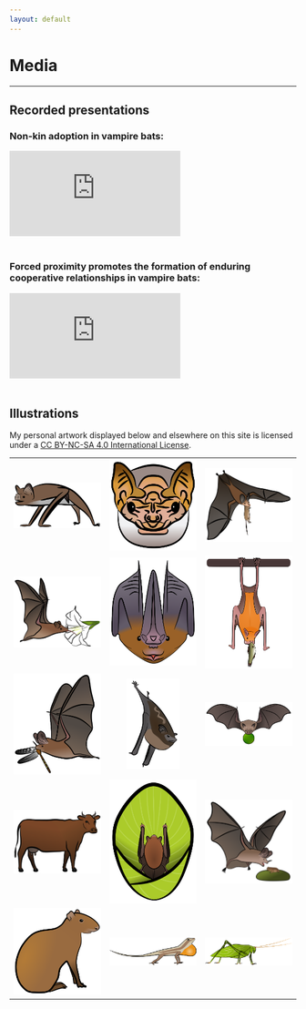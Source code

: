 ```yaml
---
layout: default
---
```

# Media
---

## Recorded presentations
### Non-kin adoption in vampire bats: <br/>
<div class="videoWrapper">
  <div>
   <iframe frameborder="0" allowfullscreen="" src="https://www.youtube.com/embed/Tp19hFQF1h4" title="YouTube video player" frameborder="0" allow="accelerometer; autoplay; clipboard-write; encrypted-media; gyroscope; picture-in-picture; web-share" allowfullscreen></iframe>
  </div>
</div><br/>

### Forced proximity promotes the formation of enduring cooperative relationships in vampire bats: <br/>
<div class="videoWrapper">
  <div>
   <iframe frameborder="0" allowfullscreen="" src="https://www.youtube.com/embed/SM-w9azlOjY" title="YouTube video player" frameborder="0" allow="accelerometer; autoplay; clipboard-write; encrypted-media; gyroscope; picture-in-picture; web-share" allowfullscreen></iframe>
  </div>
</div><br/>

## Illustrations
My personal artwork displayed below and elsewhere on this site is licensed under a [CC BY-NC-SA 4.0 International License](https://creativecommons.org/licenses/by-nc-sa/4.0/). <br/>

<table align="center">
    <tr>
        <td align="center"><img src="/assets/illustrations/vampireterrestrial_color_offset.png" width="100%"></td>
        <td align="center"><img src="/assets/illustrations/centurio.png" width="100%"></td>
        <td align="center"><img src="/assets/illustrations/vampyrumoffset.png" width="100%"></td>
    </tr>
    <tr>
        <td align="center"><img src="/assets/illustrations/glossophagaoffset.png" width="100%"></td>
        <td align="center"><img src="/assets/illustrations/lonchorhina.png" width="100%"></td>
        <td align="center"><img src="/assets/illustrations/noctiliooffset.png" width="100%"></td>
    </tr>
    <tr>
        <td align="center"><img src="/assets/illustrations/micronycterisoffset.png" width="100%"></td>
        <td align="center"><img src="/assets/illustrations/saccopteryxoffset.png" width="60%"></td>
        <td align="center"><img src="/assets/illustrations/ajoffset.png" width="100%"></td>
    </tr>
    <tr>
        <td align="center"><img src="/assets/illustrations/cow_v02_color_offset.png" width="100%"></td>
        <td align="center"><img src="/assets/illustrations/spixoffset.png" width="100%"></td>
        <td align="center"><img src="/assets/illustrations/trachops_sticker_offset.png" width="100%"></td>
    </tr>
    <tr>
        <td align="center"><img src="/assets/illustrations/neque.png" width="100%"></td>
        <td align="center"><img src="/assets/illustrations/anole.png" width="100%"></td>
        <td align="center"><img src="/assets/illustrations/katydid.png" width="100%"></td>
    </tr>
</table> <br/>


